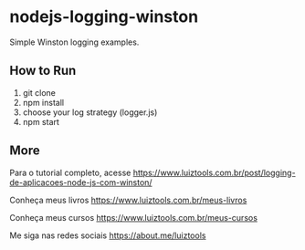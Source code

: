 # nodejs-logging-winston
Simple Winston logging examples.

## How to Run

1. git clone
2. npm install
3. choose your log strategy (logger.js)
4. npm start

## More

Para o tutorial completo, acesse https://www.luiztools.com.br/post/logging-de-aplicacoes-node-js-com-winston/

Conheça meus livros https://www.luiztools.com.br/meus-livros

Conheça meus cursos https://www.luiztools.com.br/meus-cursos

Me siga nas redes sociais https://about.me/luiztools
